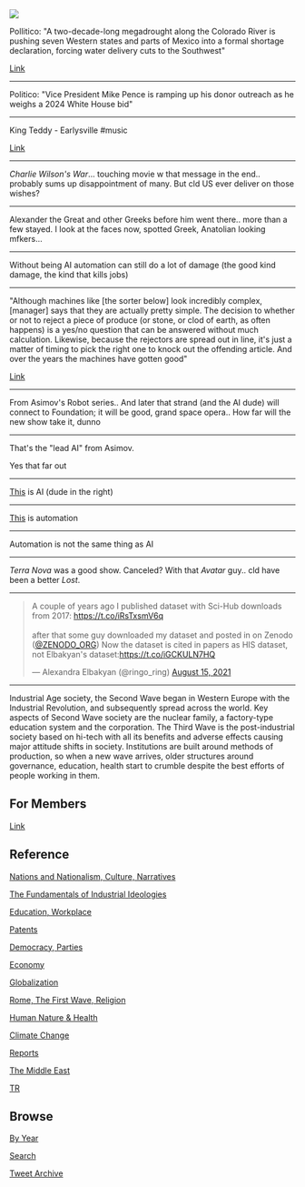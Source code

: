 
<img src="https://drive.google.com/uc?export=view&id=1B2wf9R7AMH1d7Vw6e2mucLbIQ5NSjir7"/>


Pollitico: "A two-decade-long megadrought along the Colorado River is
pushing seven Western states and parts of Mexico into a formal
shortage declaration, forcing water delivery cuts to the Southwest"

[Link](https://www.politico.com/news/2021/08/16/megadrought-colorado-river-505190)

---

Politico: "Vice President Mike Pence is ramping up his donor outreach
as he weighs a 2024 White House bid"

---

King Teddy - Earlysville \#music

[Link](https://youtu.be/_KjMF3MwE0U)

---

*Charlie Wilson's War*... touching movie w that message in the
end.. probably sums up disappointment of many. But cld US ever deliver
on those wishes?

---

Alexander the Great and other Greeks before him went there.. more than
a few stayed. I look at the faces now, spotted Greek, Anatolian
looking mfkers...

---

Without being AI automation can still do a lot of damage (the good
kind damage, the kind that kills jobs)

---

"Although machines like [the sorter below] look incredibly complex,
[manager] says that they are actually pretty simple. The decision to
whether or not to reject a piece of produce (or stone, or clod of
earth, as often happens) is a yes/no question that can be answered
without much calculation. Likewise, because the rejectors are spread
out in line, it's just a matter of timing to pick the right one to
knock out the offending article. And over the years the machines have
gotten good"

[Link](https://simplicity.in/coimbatore/english/science/3546/What-makes-this-tomato-sorting-machine-so-freakishly-fast)

---

From Asimov's Robot series.. And later that strand (and the AI dude)
will connect to Foundation; it will be good, grand space opera.. How
far will the new show take it, dunno

---

That's the "lead AI" from Asimov.

Yes that far out

---

[This](https://pbs.twimg.com/media/E9Aw-BhWQAUmkJ-?format=jpg&name=small) is AI
(dude in the right)

---

[This](https://drive.google.com/uc?export=view&id=1KtHRBd2LeqEEBOxfUUwsuk4a1Om_yYJI)
is automation

---

Automation is not the same thing as AI

---

*Terra Nova* was a good show. Canceled? With that *Avatar* guy..  cld
have been a better *Lost*.

---

<blockquote class="twitter-tweet"><p lang="en" dir="ltr">A couple of years ago I published dataset with Sci-Hub downloads from 2017: <a href="https://t.co/iRsTxsmV6q">https://t.co/iRsTxsmV6q</a><br><br>after that some guy downloaded my dataset and posted in on Zenodo (<a href="https://twitter.com/ZENODO_ORG?ref_src=twsrc%5Etfw">@ZENODO_ORG</a>) Now the dataset is cited in papers as HIS dataset, not Elbakyan&#39;s dataset:<a href="https://t.co/iGCKULN7HQ">https://t.co/iGCKULN7HQ</a></p>&mdash; Alexandra Elbakyan (@ringo_ring) <a href="https://twitter.com/ringo_ring/status/1426948484356349954?ref_src=twsrc%5Etfw">August 15, 2021</a></blockquote> <script async src="https://platform.twitter.com/widgets.js" charset="utf-8"></script>

---

Industrial Age society, the Second Wave began in Western Europe with
the Industrial Revolution, and subsequently spread across the
world. Key aspects of Second Wave society are the nuclear family, a
factory-type education system and the corporation. The Third Wave is
the post-industrial society based on hi-tech with all its benefits and
adverse effects causing major attitude shifts in society. Institutions
are built around methods of production, so when a new wave arrives,
older structures around governance, education, health start to crumble
despite the best efforts of people working in them.

## For Members

[Link](https://thirdwave-members.herokuapp.com)

## Reference

[Nations and Nationalism, Culture, Narratives](/2013/02/nations-and-nationalism.md)

[The Fundamentals of Industrial Ideologies](/2011/04/fundamentals-of-industrial-ideologies.md)

[Education, Workplace](2017/09/education-workplace.md)

[Patents](/2018/09/patents.md)

[Democracy, Parties](/2016/11/democracy.md)

[Economy](/2018/05/economy.md)

[Globalization](/2018/09/globalization.md)

[Rome, The First Wave, Religion](/2017/12/rome.md)

[Human Nature & Health](/2020/07/human-nature.md)

[Climate Change](/2018/12/climate.md)

[Reports](/2019/05/reports.md)

[The Middle East](/2019/07/middleeast.md)

[TR](../tr)

## Browse

[By Year](years.md)

[Search](search.html)

[Tweet Archive](/tweets/README.md)


